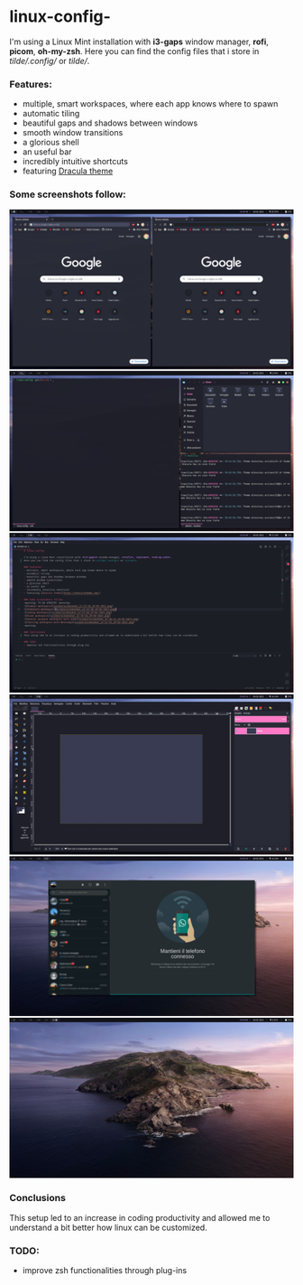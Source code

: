 # linux-config-

I'm using a Linux Mint installation with **i3-gaps** window manager, **rofi**, **picom**, **oh-my-zsh**.
Here you can find the config files that i store in *tilde/.config/* or *tilde/*.

### Features:
- multiple, smart workspaces, where each app knows where to spawn
- automatic tiling
- beautiful gaps and shadows between windows
- smooth window transitions
- a glorious shell
- an useful bar
- incredibly intuitive shortcuts
- featuring [Dracula theme](https://draculatheme.com/)

### Some screenshots follow:
![Browser workspace](screen/screenshot_1.png)
![Terminals workspace](screen/screenshot_2.png)
![Coding workspace](screen/screenshot_3.png)
![Gimp workspace](screen/screenshot_4.png)
![Chatting workspace with WhatsApp](screen/screenshot_5.png)
![Blank workspace](screen/screenshot_6.png)

### Conclusions
This setup led to an increase in coding productivity and allowed me to understand a bit better how linux can be customized.

### TODO:
- improve zsh functionalities through plug-ins
